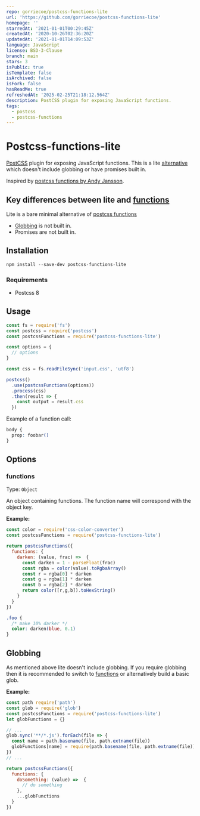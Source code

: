 ```yaml
---
repo: gorriecoe/postcss-functions-lite
url: 'https://github.com/gorriecoe/postcss-functions-lite'
homepage: ''
starredAt: '2021-01-01T00:29:45Z'
createdAt: '2020-10-26T02:36:20Z'
updatedAt: '2021-01-01T14:09:53Z'
language: JavaScript
license: BSD-3-Clause
branch: main
stars: 3
isPublic: true
isTemplate: false
isArchived: false
isFork: false
hasReadMe: true
refreshedAt: '2025-02-25T21:18:12.564Z'
description: PostCSS plugin for exposing JavaScript functions.
tags:
  - postcss
  - postcss-functions
---
```


# Postcss-functions-lite

[PostCSS](https://github.com/postcss/postcss) plugin for exposing JavaScript functions.  This is a lite [alternative](https://github.com/andyjansson/postcss-functions) which doesn't include globbing or have promises built in.

Inspired by [postcss functions by Andy Jansson](https://github.com/andyjansson/postcss-functions).

## Key differences between lite and [functions](https://github.com/andyjansson/postcss-functions)

Lite is a bare minimal alternative of [postcss functions](https://github.com/andyjansson/postcss-functions)

- [Globbing](#globbing) is not built in.
- Promises are not built in.

## Installation

```js
npm install --save-dev postcss-functions-lite
```

### Requirements

- Postcss 8

## Usage

```js
const fs = require('fs')
const postcss = require('postcss')
const postcssFunctions = require('postcss-functions-lite')

const options = {
  // options
}

const css = fs.readFileSync('input.css', 'utf8')

postcss()
  .use(postcssFunctions(options))
  .process(css)
  .then(result => {
    const output = result.css
  })
```

Example of a function call:

```css
body {
  prop: foobar()
}
```

## Options

### functions

Type: `Object`

An object containing functions. The function name will correspond with the object key.

**Example:**

```js
const color = require('css-color-converter')
const postcssFunctions = require('postcss-functions-lite')

return postcssFunctions({
  functions: {
    darken: (value, frac) =>  {
      const darken = 1 - parseFloat(frac)
      const rgba = color(value).toRgbaArray()
      const r = rgba[0] * darken
      const g = rgba[1] * darken
      const b = rgba[2] * darken
      return color([r,g,b]).toHexString()
    }
  }
})
```

```css
.foo {
  /* make 10% darker */
  color: darken(blue, 0.1)
}
```

## Globbing

As mentioned above lite doesn't include globbing.  If you require globbing then it is recommended to switch to [functions](https://github.com/andyjansson/postcss-functions) or alternatively build a basic glob.

**Example:**

```js
const path require('path')
const glob = require('glob')
const postcssFunctions = require('postcss-functions-lite')
let globFunctions = {}

// ...
glob.sync('**/*.js').forEach(file => {
  const name = path.basename(file, path.extname(file))
  globFunctions[name] = require(path.basename(file, path.extname(file)))
})
// ...

return postcssFunctions({
  functions: {
    doSomething: (value) =>  {
      // do something
    },
    ...globFunctions
  }
})
```
